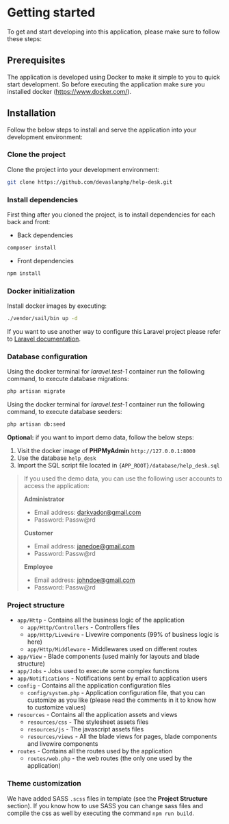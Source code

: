 # Getting started

To get and start developing into this application, please make sure to follow these steps:

## Prerequisites

The application is developed using Docker to make it simple to you to quick start development.
So before executing the application make sure you installed docker (https://www.docker.com/).


## Installation

Follow the below steps to install and serve the application into your development environment:

### Clone the project

Clone the project into your development environment:

```bash
git clone https://github.com/devaslanphp/help-desk.git
```

### Install dependencies

First thing after you cloned the project, is to install dependencies for each back and front:

- Back dependencies

```bash
composer install
```

- Front dependencies

```bash
npm install
```

### Docker initialization

Install docker images by executing:

```bash
./vendor/sail/bin up -d
```

If you want to use another way to configure this Laravel project please refer to [Laravel documentation](https://laravel.com/docs).

### Database configuration

Using the docker terminal for *laravel.test-1* container run the following command, to execute database migrations:

```bash
php artisan migrate
```

Using the docker terminal for *laravel.test-1* container run the following command, to execute database seeders:

```bash
php artisan db:seed
```

**Optional:** if you want to import demo data, follow the below steps:
1. Visit the docker image of **PHPMyAdmin** `http://127.0.0.1:8000`
2. Use the database `help_desk`
3. Import the SQL script file located in `{APP_ROOT}/database/help_desk.sql`

> If you used the demo data, you can use the following user accounts to access the application:
> 
> **Administrator**
> - Email address: darkvador@gmail.com
> - Password: Passw@rd
>
> **Customer**
> - Email address: janedoe@gmail.com
> - Password: Passw@rd
>
> **Employee**
> - Email address: johndoe@gmail.com
> - Password: Passw@rd

### Project structure

- `app/Http` - Contains all the business logic of the application
  - `app/Http/Controllers` - Controllers files
  - `app/Http/Livewire` - Livewire components (99% of business logic is here)
  - `app/Http/Middleware` - Middlewares used on different routes
- `app/View` - Blade components (used mainly for layouts and blade structure)
- `app/Jobs` - Jobs used to execute some complex functions
- `app/Notifications` - Notifications sent by email to application users
- `config` - Contains all the application configuration files
  - `config/system.php` - Application configuration file, that you can customize as you like (please read the comments in it to know how to customize values)
- `resources` - Contains all the application assets and views
  - `resources/css` - The stylesheet assets files
  - `resources/js` - The javascript assets files
  - `resources/views` - All the blade views for pages, blade components and livewire components
- `routes` - Contains all the routes used by the application
  - `routes/web.php` - the web routes (the only one used by the application)

### Theme customization

We have added SASS `.scss` files in template (see the **Project Structure** section). If you know how to use SASS you can change sass files and compile the css as well by executing the command `npm run build`.
